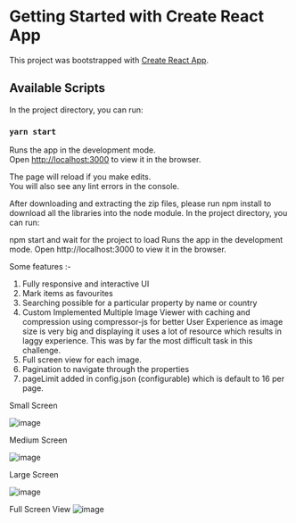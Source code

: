# Getting Started with Create React App

This project was bootstrapped with [Create React App](https://github.com/facebook/create-react-app).

## Available Scripts

In the project directory, you can run:

### `yarn start`

Runs the app in the development mode.\
Open [http://localhost:3000](http://localhost:3000) to view it in the browser.

The page will reload if you make edits.\
You will also see any lint errors in the console.

After downloading and extracting the zip files, please run npm install to download all the libraries into the node module. In the project directory, you can run:

npm start and wait for the project to load
Runs the app in the development mode.
Open http://localhost:3000 to view it in the browser.

Some features :-
1. Fully responsive and interactive UI
2. Mark items as favourites
3. Searching possible for a particular property by name or country
4. Custom Implemented Multiple Image Viewer with caching and compression using compressor-js for better User Experience as image size is very big and displaying it uses a lot of resource which results in laggy experience. This was by far the most difficult task in this challenge.
5. Full screen view for each image.
6. Pagination to navigate through the properties
7. pageLimit added in config.json (configurable) which is default to 16 per page.

Small Screen

![image](https://user-images.githubusercontent.com/21171567/145828888-5b8fe769-a10b-4743-a96e-f4be82124085.png)

Medium Screen

![image](https://user-images.githubusercontent.com/21171567/145828964-740e2f0c-a3aa-45f3-ab26-3929a3d29639.png)

Large Screen

![image](https://user-images.githubusercontent.com/21171567/145829036-480cac23-09b5-467a-8db1-2188b394c76e.png)

Full Screen View
![image](https://user-images.githubusercontent.com/21171567/145734536-fb69bd97-1536-4066-97f4-173a2aaeca8f.png)

